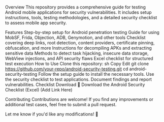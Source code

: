 Overview
This repository provides a comprehensive guide for testing Android mobile applications for security vulnerabilities. It includes setup instructions, tools, testing methodologies, and a detailed security checklist to assess mobile app security.

Features
Step-by-step setup for Android penetration testing
Guide for using MobSF, Frida, Objection, ADB, Genymotion, and other tools
Checklist covering deep links, root detection, content providers, certificate pinning, obfuscation, and more
Instructions for decompiling APKs and extracting sensitive data
Methods to detect task hijacking, insecure data storage, WebView injections, and API security flaws
Excel checklist for structured test execution
How to Use
Clone this repository:
sh
Copy
Edit
git clone https://github.com/your-repo/android-security-testing.git
cd android-security-testing
Follow the setup guide to install the necessary tools.
Use the security checklist to test applications.
Document findings and report vulnerabilities.
Checklist Download
🔹 Download the Android Security Checklist (Excel) (Add Link Here)

Contributing
Contributions are welcome! If you find any improvements or additional test cases, feel free to submit a pull request.

Let me know if you'd like any modifications! 🚀
